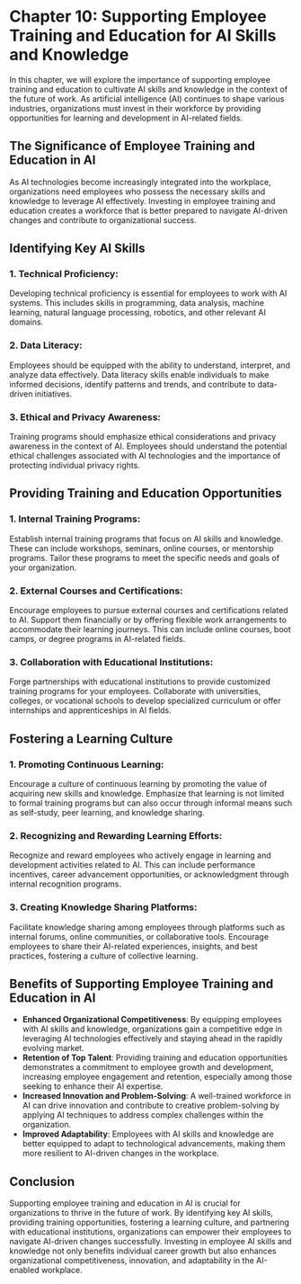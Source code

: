 Chapter 10: Supporting Employee Training and Education for AI Skills and Knowledge
==================================================================================

In this chapter, we will explore the importance of supporting employee training and education to cultivate AI skills and knowledge in the context of the future of work. As artificial intelligence (AI) continues to shape various industries, organizations must invest in their workforce by providing opportunities for learning and development in AI-related fields.

The Significance of Employee Training and Education in AI
---------------------------------------------------------

As AI technologies become increasingly integrated into the workplace, organizations need employees who possess the necessary skills and knowledge to leverage AI effectively. Investing in employee training and education creates a workforce that is better prepared to navigate AI-driven changes and contribute to organizational success.

Identifying Key AI Skills
-------------------------

### 1. Technical Proficiency:

Developing technical proficiency is essential for employees to work with AI systems. This includes skills in programming, data analysis, machine learning, natural language processing, robotics, and other relevant AI domains.

### 2. Data Literacy:

Employees should be equipped with the ability to understand, interpret, and analyze data effectively. Data literacy skills enable individuals to make informed decisions, identify patterns and trends, and contribute to data-driven initiatives.

### 3. Ethical and Privacy Awareness:

Training programs should emphasize ethical considerations and privacy awareness in the context of AI. Employees should understand the potential ethical challenges associated with AI technologies and the importance of protecting individual privacy rights.

Providing Training and Education Opportunities
----------------------------------------------

### 1. Internal Training Programs:

Establish internal training programs that focus on AI skills and knowledge. These can include workshops, seminars, online courses, or mentorship programs. Tailor these programs to meet the specific needs and goals of your organization.

### 2. External Courses and Certifications:

Encourage employees to pursue external courses and certifications related to AI. Support them financially or by offering flexible work arrangements to accommodate their learning journeys. This can include online courses, boot camps, or degree programs in AI-related fields.

### 3. Collaboration with Educational Institutions:

Forge partnerships with educational institutions to provide customized training programs for your employees. Collaborate with universities, colleges, or vocational schools to develop specialized curriculum or offer internships and apprenticeships in AI fields.

Fostering a Learning Culture
----------------------------

### 1. Promoting Continuous Learning:

Encourage a culture of continuous learning by promoting the value of acquiring new skills and knowledge. Emphasize that learning is not limited to formal training programs but can also occur through informal means such as self-study, peer learning, and knowledge sharing.

### 2. Recognizing and Rewarding Learning Efforts:

Recognize and reward employees who actively engage in learning and development activities related to AI. This can include performance incentives, career advancement opportunities, or acknowledgment through internal recognition programs.

### 3. Creating Knowledge Sharing Platforms:

Facilitate knowledge sharing among employees through platforms such as internal forums, online communities, or collaborative tools. Encourage employees to share their AI-related experiences, insights, and best practices, fostering a culture of collective learning.

Benefits of Supporting Employee Training and Education in AI
------------------------------------------------------------

* **Enhanced Organizational Competitiveness**: By equipping employees with AI skills and knowledge, organizations gain a competitive edge in leveraging AI technologies effectively and staying ahead in the rapidly evolving market.
* **Retention of Top Talent**: Providing training and education opportunities demonstrates a commitment to employee growth and development, increasing employee engagement and retention, especially among those seeking to enhance their AI expertise.
* **Increased Innovation and Problem-Solving**: A well-trained workforce in AI can drive innovation and contribute to creative problem-solving by applying AI techniques to address complex challenges within the organization.
* **Improved Adaptability**: Employees with AI skills and knowledge are better equipped to adapt to technological advancements, making them more resilient to AI-driven changes in the workplace.

Conclusion
----------

Supporting employee training and education in AI is crucial for organizations to thrive in the future of work. By identifying key AI skills, providing training opportunities, fostering a learning culture, and partnering with educational institutions, organizations can empower their employees to navigate AI-driven changes successfully. Investing in employee AI skills and knowledge not only benefits individual career growth but also enhances organizational competitiveness, innovation, and adaptability in the AI-enabled workplace.
